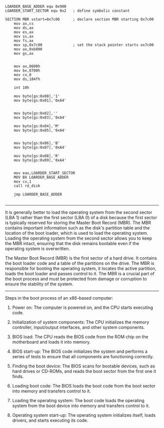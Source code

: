 
```assembly
LOARDER_BASE_ADDER equ 0x900 
LOARDER_START_SECTOR equ 0x2   ; define symbolic constant 

SECTION MBR vstart=0x7c00      ; declare section MBR starting 0x7c00
	mov ax,cs
	mov ds,ax
	mov es,ax 
	mov ss,ax
	mov fs,ax
	mov sp,0x7c00              ; set the stack pointer starts ox7c00 
	mov ax,0xb800
	mov gs,ax
	
	
	mov ax,0600h
	mov bx,0700h
	mov cx,0
	mov ds,184fh
	
	int 10h

	mov byte[gs:0x00],'1'
	mov byte[gs:0x01],'0xA4'
	
	
	mov byte[gs:0x02],''
	mov byte[gs:0x03],'0xA4'
	
	mov byte[gs:0x04],'M'
	mov byte[gs:0x05],'0xA4'
	
	
	mov byte[gs:0x06],'B'
	mov byte[gs:0x07],'0xA4'
	
	mov byte[gs:0x08],'R'
	mov byte[gs:0x09],'0xA4'
	
	
	mov eax,LOARDER_START_SECTOR
	MOV BX LOARDER_BASE_ADDER
	mov cx,1
	call rd_disk
	
	jmp LOARDER_BASE_ADDER


```







----

It is generally better to load the operating system from the second sector (LBA 1) rather than the first sector (LBA 0) of a disk because the first sector is typically reserved for storing the Master Boot Record (MBR). The MBR contains important information such as the disk's partition table and the location of the boot loader, which is used to load the operating system. Loading the operating system from the second sector allows you to keep the MBR intact, ensuring that the disk remains bootable even if the operating system is overwritten.

The Master Boot Record (MBR) is the first sector of a hard drive. It contains the boot loader code and a table of the partitions on the drive. The MBR is responsible for booting the operating system, it locates the active partition, loads the boot loader and passes control to it. The MBR is a crucial part of the boot process and must be protected from damage or corruption to ensure the stability of the system.

---

Steps in the boot process of an x86-based computer:

1.  Power on: The computer is powered on, and the CPU starts executing code.
    
2.  Initialization of system components: The CPU initializes the memory controller, input/output interfaces, and other system components.
    
3.  BIOS load: The CPU reads the BIOS code from the ROM chip on the motherboard and loads it into memory.
    
4.  BIOS start-up: The BIOS code initializes the system and performs a series of tests to ensure that all components are functioning correctly.
    
5.  Finding the boot device: The BIOS scans for bootable devices, such as hard drives or CD-ROMs, and reads the boot sector from the first one it finds.
    
6.  Loading boot code: The BIOS loads the boot code from the boot sector into memory and transfers control to it.
    
7.  Loading the operating system: The boot code loads the operating system from the boot device into memory and transfers control to it.
    
8.  Operating system start-up: The operating system initializes itself, loads drivers, and starts executing its code.